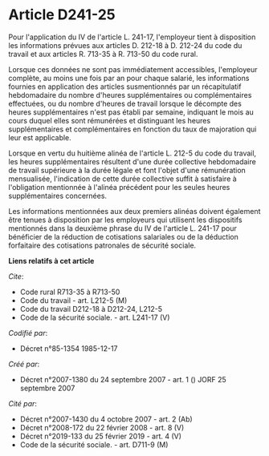 # Article D241-25

Pour l'application du IV de l'article L. 241-17, l'employeur tient à disposition les informations prévues aux articles D.
212-18 à D. 212-24 du code du travail et aux articles R. 713-35 à R. 713-50 du code rural.

Lorsque ces données ne sont pas immédiatement accessibles, l'employeur complète, au moins une fois par an pour chaque
salarié, les informations fournies en application des articles susmentionnés par un récapitulatif hebdomadaire du nombre
d'heures supplémentaires ou complémentaires effectuées, ou du nombre d'heures de travail lorsque le décompte des heures
supplémentaires n'est pas établi par semaine, indiquant le mois au cours duquel elles sont rémunérées et distinguant les
heures supplémentaires et complémentaires en fonction du taux de majoration qui leur est applicable.

Lorsque en vertu du huitième alinéa de l'article L. 212-5 du code du travail, les heures supplémentaires résultent d'une
durée collective hebdomadaire de travail supérieure à la durée légale et font l'objet d'une rémunération mensualisée,
l'indication de cette durée collective suffit à satisfaire à l'obligation mentionnée à l'alinéa précédent pour les seules
heures supplémentaires concernées.

Les informations mentionnées aux deux premiers alinéas doivent également être tenues à disposition par les employeurs qui
utilisent les dispositifs mentionnés dans la deuxième phrase du IV de l'article L. 241-17 pour bénéficier de la réduction de
cotisations salariales ou de la déduction forfaitaire des cotisations patronales de sécurité sociale.

**Liens relatifs à cet article**

_Cite_:

  - Code rural R713-35 à R713-50
  - Code du travail - art. L212-5 (M)
  - Code du travail D212-18 à D212-24, L212-5
  - Code de la sécurité sociale. - art. L241-17 (V)

_Codifié par_:

  - Décret n°85-1354 1985-12-17

_Créé par_:

  - Décret n°2007-1380 du 24 septembre 2007 - art. 1 () JORF 25 septembre 2007

_Cité par_:

  - Décret n°2007-1430 du 4 octobre 2007 - art. 2 (Ab)
  - Décret n°2008-172 du 22 février 2008 - art. 8 (V)
  - Décret n°2019-133 du 25 février 2019 - art. 4 (V)
  - Code de la sécurité sociale. - art. D711-9 (M)
